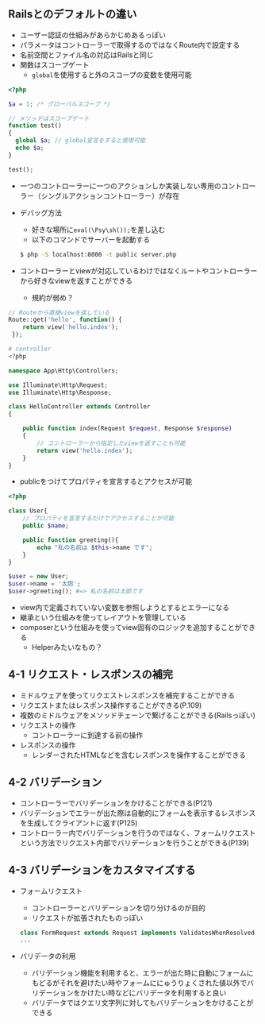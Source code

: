 ## Railsとのデフォルトの違い
- ユーザー認証の仕組みがあらかじめあるっぽい
- パラメータはコントローラーで取得するのではなくRoute内で設定する
- 名前空間とファイル名の対応はRailsと同じ
- 関数はスコープゲート
    - `global`を使用すると外のスコープの変数を使用可能

```php
<?php

$a = 1; /* グローバルスコープ */

// メソッドはスコープゲート
function test()
{
  global $a; // global宣言をすると使用可能
  echo $a;
}

test();
```

- 一つのコントローラーに一つのアクションしか実装しない専用のコントローラー（シングルアクションコントローラー）が存在

- デバッグ方法
    - 好きな場所に`eval(\Psy\sh());`を差し込む
    - 以下のコマンドでサーバーを起動する

    ```sh
    $ php -S localhost:8000 -t public server.php
    ```

- コントローラーとviewが対応しているわけではなくルートやコントローラーから好きなviewを返すことができる
    - 規約が弱め？

```php
// Routeから直接viewを返している
Route::get('hello', function() {
    return view('hello.index');
 });
```

```php
# controller
<?php

namespace App\Http\Controllers;

use Illuminate\Http\Request;
use Illuminate\Http\Response;

class HelloController extends Controller
{

    public function index(Request $request, Response $response)
    {
        // コントローラーから指定したviewを返すことも可能
        return view('hello.index');
    }
}
```

- publicをつけてプロパティを宣言するとアクセスが可能

```php
<?php

class User{
    // プロパティを宣言するだけでアクセスすることが可能
    public $name;

    public function greeting(){
        echo "私の名前は $this->name です";
    }
}

$user = new User;
$user->name = '太郎';
$user->greeting(); #=> 私の名前は太郎です
```

- view内で定義されていない変数を参照しようとするとエラーになる
- 継承という仕組みを使ってレイアウトを管理している
- composerという仕組みを使ってview固有のロジックを追加することができる
    - Helperみたいなもの？


## 4-1 リクエスト・レスポンスの補完
- ミドルウェアを使ってリクエストレスポンスを補完することができる
- リクエストまたはレスポンス操作することができる(P.109)
- 複数のミドルウェアをメソッドチェーンで繋げることができる(Railsっぽい)
- リクエストの操作
    - コントローラーに到達する前の操作
- レスポンスの操作
    - レンダーされたHTMLなどを含むレスポンスを操作することができる


## 4-2 バリデーション
- コントローラーでバリデーションをかけることができる(P121)
- バリデーションでエラーが出た際は自動的にフォームを表示するレスポンスを生成してクライアントに返す(P125)
- コントローラー内でバリデーションを行うのではなく、フォームリクエストという方法でリクエスト内部でバリデーションを行うことができる(P139)


## 4-3 バリデーションをカスタマイズする
- フォームリクエスト
    - コントローラーとバリデーションを切り分けるのが目的
    - リクエストが拡張されたものっぽい
    ```php
    class FormRequest extends Request implements ValidatesWhenResolved
    ...
    ```
    
- バリデータの利用
    - バリデーション機能を利用すると、エラーが出た時に自動にフォームにもどるがそれを避けたい時やフォームににゅうりょくされた値以外でバリデーションをかけたい時などにバリデータを利用すると良い
    - バリデータではクエリ文字列に対してもバリデーションをかけることができる


